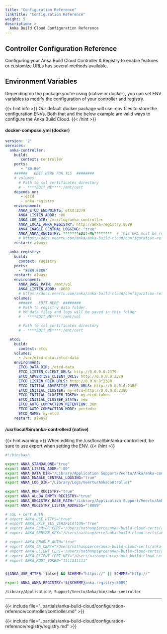 ```yaml
---
title: "Configuration Reference"
linkTitle: "Configuration Reference"
weight: 5
description: >
  Anka Build Cloud Configuration Reference
---
```


## Controller Configuration Reference

Configuring your Anka Build Cloud Controller & Registry to enable features or customize URLs has several methods available.

## Environment Variables

Depending on the package you're using (native or docker), you can set ENV variables to modify the configuration of your controller and registry.

{{< hint info >}}
Our default docker package will use .env files to store the configuration ENVs. Both that and the below example are valid ways to configure the Anka Build Cloud.
{{< /hint >}}

#### docker-compose.yml (docker)

```yml
version: '2'
services:
  anka-controller:
    build:
       context: controller
    ports:
       - "80:80"
    ######   EDIT HERE FOR TLS  ########
    # volumes:
      # Path to ssl certificates directory 
      # - ****EDIT_ME****:/mnt/cert
    depends_on:
       - etcd
       - anka-registry
    environment:
      ANKA_ETCD_ENDPOINTS: etcd:2379
      ANKA_LISTEN_ADDR: :80
      ANKA_LOG_DIR: /var/log/anka-controller
      ANKA_LOCAL_ANKA_REGISTRY: http://anka-registry:8089
      ANKA_ENABLE_CENTRAL_LOGGING: "true"
      ANKA_ANKA_REGISTRY: *******EDIT-ME********  # This URL must be reachable by your Anka nodes
      # https://docs.veertu.com/anka/anka-build-cloud/configuration-reference/#configuration-envs
    restart: always

  anka-registry:
    build:
      context: registry
    ports:
      - "8089:8089"
    restart: always
    environment:
      ANKA_BASE_PATH: /mnt/vol
      ANKA_LISTEN_ADDR: :8089
      # https://docs.veertu.com/anka/anka-build-cloud/configuration-reference/#configuration-envs
    volumes:
      ######   EDIT HERE  ########
      # Path to registry data folder.
      # VM data files and logs will be saved in this folder
      # - ****EDIT_ME****:/mnt/vol

      # Path to ssl certificates directory 
      # - ****EDIT_ME****:/mnt/cert

  etcd:
    build:
      context: etcd
    volumes:
      - /var/etcd-data:/etcd-data
    environment:
      ETCD_DATA_DIR: /etcd-data
      ETCD_LISTEN_CLIENT_URLS: http://0.0.0.0:2379
      ETCD_ADVERTISE_CLIENT_URLS: http://0.0.0.0:2379
      ETCD_LISTEN_PEER_URLS: http://0.0.0.0:2380
      ETCD_INITIAL_ADVERTISE_PEER_URLS: http://0.0.0.0:2380
      ETCD_INITIAL_CLUSTER: my-etcd=http://0.0.0.0:2380
      ETCD_INITIAL_CLUSTER_TOKEN: my-etcd-token
      ETCD_INITIAL_CLUSTER_STATE: new
      ETCD_AUTO_COMPACTION_RETENTION: 30m
      ETCD_AUTO_COMPACTION_MODE: periodic
      ETCD_NAME: my-etcd
    restart: always
```

#### /usr/local/bin/anka-controllerd (native)

{{< hint warning >}}
When editing the /usr/local/bin/anka-controllerd, be sure to use export when setting the ENV.
{{< /hint >}}

```bash
#!/bin/bash

export ANKA_STANDALONE="true"
export ANKA_LISTEN_ADDR=":80"
export ANKA_DATA_DIR="/Library/Application Support/Veertu/Anka/anka-controller"
export ANKA_ENABLE_CENTRAL_LOGGING="true"
export ANKA_LOG_DIR="/Library/Logs/Veertu/AnkaController"

export ANKA_RUN_REGISTRY="true"
export ANKA_ALLOW_EMPTY_REGISTRY="true"
export ANKA_REGISTRY_BASE_PATH="/Library/Application Support/Veertu/Anka/registry"
export ANKA_REGISTRY_LISTEN_ADDRESS=":8089"

# SSL + Cert Auth
# export ANKA_USE_HTTPS="true"
# export ANKA_SKIP_TLS_VERIFICATION="true"
# export ANKA_SERVER_CERT="/Users/nathanpierce/anka-build-cloud-certs/anka-controller-crt.pem"
# export ANKA_SERVER_KEY="/Users/nathanpierce/anka-build-cloud-certs/anka-controller-key.pem"

# export ANKA_ENABLE_AUTH="true"
# export ANKA_CA_CERT="/Users/nathanpierce/anka-build-cloud-certs/anka-ca-crt.pem"
# export ANKA_CLIENT_CERT="/Users/nathanpierce/anka-build-cloud-certs/anka-controller-crt.pem"
# export ANKA_CLIENT_CERT_KEY="/Users/nathanpierce/anka-build-cloud-certs/anka-controller-key.pem"
# export ANKA_ROOT_TOKEN="1111111111"


${ANKA_USE_HTTPS:-false} && SCHEME="https://" || SCHEME="http://"

export ANKA_ANKA_REGISTRY="${SCHEME}anka.registry:8089"

/Library/Application\ Support/Veertu/Anka/bin/anka-controller
```

---

{{< include file="_partials/anka-build-cloud/configuration-reference/controller/controller.md" >}}

{{< include file="_partials/anka-build-cloud/configuration-reference/registry/registry.md" >}}
